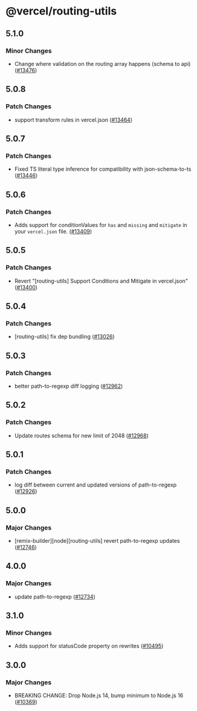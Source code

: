 # @vercel/routing-utils

## 5.1.0

### Minor Changes

- Change where validation on the routing array happens (schema to api) ([#13476](https://github.com/vercel/vercel/pull/13476))

## 5.0.8

### Patch Changes

- support transform rules in vercel.json ([#13464](https://github.com/vercel/vercel/pull/13464))

## 5.0.7

### Patch Changes

- Fixed TS literal type inference for compatibility with json-schema-to-ts ([#13446](https://github.com/vercel/vercel/pull/13446))

## 5.0.6

### Patch Changes

- Adds support for conditionValues for `has` and `missing` and `mitigate` in your `vercel.json` file. ([#13409](https://github.com/vercel/vercel/pull/13409))

## 5.0.5

### Patch Changes

- Revert "[routing-utils] Support Conditions and Mitigate in vercel.json" ([#13400](https://github.com/vercel/vercel/pull/13400))

## 5.0.4

### Patch Changes

- [routing-utils] fix dep bundling ([#13026](https://github.com/vercel/vercel/pull/13026))

## 5.0.3

### Patch Changes

- better path-to-regexp diff logging ([#12962](https://github.com/vercel/vercel/pull/12962))

## 5.0.2

### Patch Changes

- Update routes schema for new limit of 2048 ([#12968](https://github.com/vercel/vercel/pull/12968))

## 5.0.1

### Patch Changes

- log diff between current and updated versions of path-to-regexp ([#12926](https://github.com/vercel/vercel/pull/12926))

## 5.0.0

### Major Changes

- [remix-builder][node][routing-utils] revert path-to-regexp updates ([#12746](https://github.com/vercel/vercel/pull/12746))

## 4.0.0

### Major Changes

- update path-to-regexp ([#12734](https://github.com/vercel/vercel/pull/12734))

## 3.1.0

### Minor Changes

- Adds support for statusCode property on rewrites ([#10495](https://github.com/vercel/vercel/pull/10495))

## 3.0.0

### Major Changes

- BREAKING CHANGE: Drop Node.js 14, bump minimum to Node.js 16 ([#10369](https://github.com/vercel/vercel/pull/10369))
